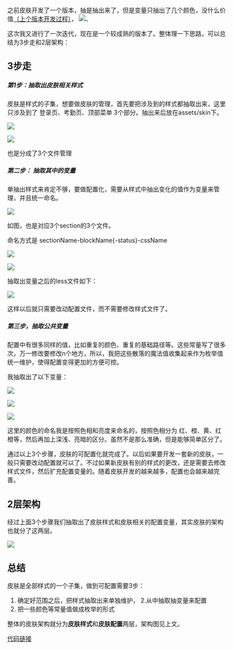 之前皮肤开发了一个版本，抽是抽出来了，但是变量只抽出了几个颜色，没什么价值[（上个版本开发过程）](https://www.jianshu.com/p/ba1747714510)，
![、](https://upload-images.jianshu.io/upload_images/5077517-55e5a54891de85ef.jpg?imageMogr2/auto-orient/strip%7CimageView2/2/w/1240)

这次我又进行了一次迭代，现在是一个较成熟的版本了。整体理一下思路，可以总结为3步走和2层架构：

## 3步走

##### 第1步：抽取出皮肤相关样式
皮肤是样式的子集，想要做皮肤的管理，首先要把涉及到的样式都抽取出来，这里只涉及到了 登录页、考勤页、顶部菜单 3个部分。抽出来后放在assets/skin下。

![](https://upload-images.jianshu.io/upload_images/5077517-4bb873e4c0c25280.png?imageMogr2/auto-orient/strip%7CimageView2/2/w/1240)

![](https://upload-images.jianshu.io/upload_images/5077517-53fe2c3ce08709ac.png?imageMogr2/auto-orient/strip%7CimageView2/2/w/1240)

也是分成了3个文件管理
##### 第二步： 抽取其中的变量
单抽出样式来肯定不够，要做配置化，需要从样式中抽出变化的值作为变量来管理，并且统一命名。

![](https://upload-images.jianshu.io/upload_images/5077517-c6a78363ea8151d8.png?imageMogr2/auto-orient/strip%7CimageView2/2/w/1240)

如图，也是对应3个section的3个文件。

命名方式是 sectionName-blockName{-status}-cssName

![](https://upload-images.jianshu.io/upload_images/5077517-b0572b5f12dbb8f1.png?imageMogr2/auto-orient/strip%7CimageView2/2/w/1240)

![](https://upload-images.jianshu.io/upload_images/5077517-bd8b08aeb2610cc2.png?imageMogr2/auto-orient/strip%7CimageView2/2/w/1240)

抽取出变量之后的less文件如下：

![](https://upload-images.jianshu.io/upload_images/5077517-f3fcc45e46ddeed9.png?imageMogr2/auto-orient/strip%7CimageView2/2/w/1240)

这样以后就只需要改动配置文件，而不需要修改样式文件了。
##### 第三步，抽取公共变量
配置中有很多同样的值，比如重复的颜色、重复的基础路径等。这些常量写了很多次，万一修改要修改n个地方，所以，我把这些散落的魔法值收集起来作为枚举值统一维护，使得配置变得更加的方便可控。

我抽取出了以下变量：

![](https://upload-images.jianshu.io/upload_images/5077517-ee5f58440ab1bd7e.png?imageMogr2/auto-orient/strip%7CimageView2/2/w/1240)

![](https://upload-images.jianshu.io/upload_images/5077517-afda21e236b7709d.png?imageMogr2/auto-orient/strip%7CimageView2/2/w/1240)

![](https://upload-images.jianshu.io/upload_images/5077517-8ff4f18a18faa3ad.png?imageMogr2/auto-orient/strip%7CimageView2/2/w/1240)

这里的颜色的命名我是按照色相和亮度来命名的，按照色相分为 红、橙、黄、红橙等，然后再加上深浅、亮暗的区分。虽然不是那么准确，但是能够简单区分了。

通过以上3个步骤，皮肤的可配置化就完成了。以后如果要开发一套新的皮肤，一般只需要改动配置就可以了。不过如果新皮肤有别的样式的更改，还是需要去修改样式文件，然后扩充配置变量的。随着皮肤开发的越来越多，配置也会越来越完善。

## 2层架构

经过上面3个步骤我们抽取出了皮肤样式和皮肤相关的配置变量，其实皮肤的架构也就分了这两层。

![](https://upload-images.jianshu.io/upload_images/5077517-03c552e2869648db.png?imageMogr2/auto-orient/strip%7CimageView2/2/w/1240)


##  总结

皮肤是全部样式的一个子集，做到可配置需要3步：
1. 确定好范围之后，把样式抽取出来单独维护，
2.从中抽取抽变量来配置
3. 把一些颜色等常量值做成枚举的形式

整体的皮肤架构就分为**皮肤样式**和**皮肤配置**两层，架构图见上文。

[代码链接](https://github.com/lingxiaoguang/configed-skin/tree/master)






